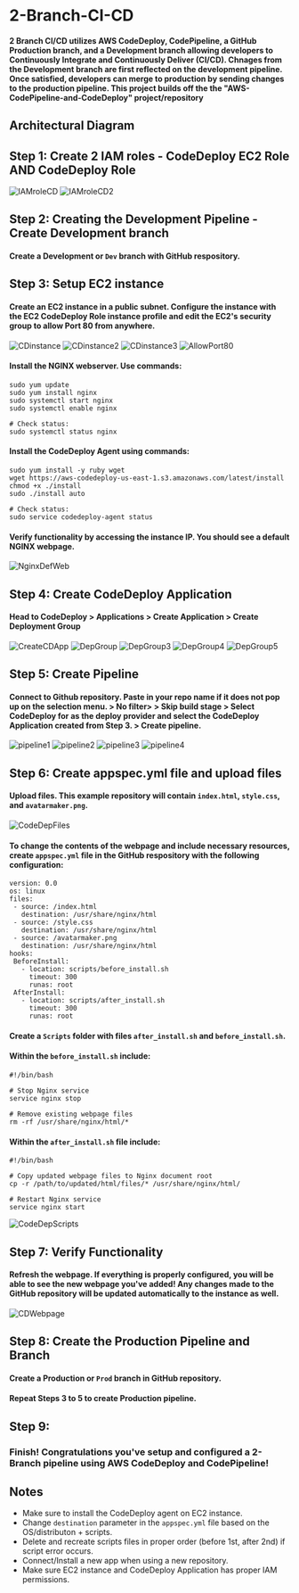 # 2-Branch-CI-CD
#### 2 Branch CI/CD utilizes AWS CodeDeploy, CodePipeline, a GitHub Production branch, and a Development branch allowing developers to Continuously Integrate and Continuously Deliver (CI/CD). Chnages from the Development branch are first reflected on the development pipeline. Once satisfied, developers can merge to production by sending changes to the production pipeline. This project builds off the the "AWS-CodePipeline-and-CodeDeploy" project/repository

## Architectural Diagram

## Step 1: Create 2 IAM roles - CodeDeploy EC2 Role AND CodeDeploy Role

![IAMroleCD](https://github.com/ericincloud/AWS-CodePipeline-and-CodeDeploy/assets/144301872/0545c0dc-a8d3-48cf-be96-af143eb6f705)
![IAMroleCD2](https://github.com/ericincloud/AWS-CodePipeline-and-CodeDeploy/assets/144301872/7c70a633-dc6f-43b2-90ad-9fa405143ab6)

## Step 2: Creating the Development Pipeline - Create Development branch
#### Create a Development or `Dev` branch with GitHub respository. 

## Step 3: Setup EC2 instance
#### Create an EC2 instance in a public subnet. Configure the instance with the EC2 CodeDeploy Role instance profile and edit the EC2's security group to allow Port 80 from anywhere. 

![CDinstance](https://github.com/ericincloud/AWS-CodePipeline-and-CodeDeploy/assets/144301872/881d5f16-2d0e-4c5d-8e57-bf9dc1e3eba0)
![CDinstance2](https://github.com/ericincloud/AWS-CodePipeline-and-CodeDeploy/assets/144301872/caf10c00-3e5a-4014-9e45-74cef05db630)
![CDinstance3](https://github.com/ericincloud/AWS-CodePipeline-and-CodeDeploy/assets/144301872/27e6e045-0e27-414a-838e-6f49e1b3db7a)
![AllowPort80](https://github.com/ericincloud/AWS-CodePipeline-and-CodeDeploy/assets/144301872/3b6fbf6c-6302-4d38-87a1-6e825cca92f1)


#### Install the NGINX webserver. Use commands: 

```
sudo yum update
sudo yum install nginx
sudo systemctl start nginx
sudo systemctl enable nginx

# Check status:
sudo systemctl status nginx
```

#### Install the CodeDeploy Agent using commands: 

```
sudo yum install -y ruby wget
wget https://aws-codedeploy-us-east-1.s3.amazonaws.com/latest/install
chmod +x ./install
sudo ./install auto

# Check status:
sudo service codedeploy-agent status
```

#### Verify functionality by accessing the instance IP. You should see a default NGINX webpage.
![NginxDefWeb](https://github.com/ericincloud/AWS-CodePipeline-and-CodeDeploy/assets/144301872/783fd999-85c2-47e7-9184-06be44924848)


## Step 4: Create CodeDeploy Application
#### Head to CodeDeploy > Applications > Create Application > Create Deployment Group

![CreateCDApp](https://github.com/ericincloud/AWS-CodePipeline-and-CodeDeploy/assets/144301872/c6a1d380-fdca-4dc1-88bc-00ea566cb355)
![DepGroup](https://github.com/ericincloud/AWS-CodePipeline-and-CodeDeploy/assets/144301872/baff1372-cf29-4314-a78d-9f0b8ba2ec8e)
![DepGroup3](https://github.com/ericincloud/AWS-CodePipeline-and-CodeDeploy/assets/144301872/d00f9851-5241-4ff7-a483-fe6015bbfb43)
![DepGroup4](https://github.com/ericincloud/AWS-CodePipeline-and-CodeDeploy/assets/144301872/8b97636c-a026-44df-a9a9-868ef438e075)
![DepGroup5](https://github.com/ericincloud/AWS-CodePipeline-and-CodeDeploy/assets/144301872/3b1d1f31-29fd-4d9c-8509-fce1f126b7c6)

## Step 5: Create Pipeline
#### Connect to Github repository. Paste in your repo name if it does not pop up on the selection menu. > No filter> > Skip build stage > Select CodeDeploy for as the deploy provider and select the CodeDeploy Application created from Step 3. > Create pipeline. 

![pipeline1](https://github.com/ericincloud/AWS-CodePipeline-and-CodeDeploy/assets/144301872/292393b2-901d-484e-a636-1d96b7825ad9)
![pipeline2](https://github.com/ericincloud/AWS-CodePipeline-and-CodeDeploy/assets/144301872/8434d621-edd6-401b-a007-272691f51d99)
![pipeline3](https://github.com/ericincloud/AWS-CodePipeline-and-CodeDeploy/assets/144301872/a4644488-6bb8-4131-9a2d-92d65fef847d)
![pipeline4](https://github.com/ericincloud/AWS-CodePipeline-and-CodeDeploy/assets/144301872/6d3a8e9d-9792-4dd4-b754-6d97e633e380)


## Step 6: Create appspec.yml file and upload files

#### Upload files. This example repository will contain `index.html`, `style.css`, and `avatarmaker.png`. 
![CodeDepFiles](https://github.com/ericincloud/AWS-CodePipeline-and-CodeDeploy/assets/144301872/a08ec26f-ff41-43ea-b190-bc08d8070292)


#### To change the contents of the webpage and include necessary resources, create `appspec.yml` file in the GitHub respository with the following configuration: 

 ```
version: 0.0
os: linux
files:
  - source: /index.html
    destination: /usr/share/nginx/html
  - source: /style.css
    destination: /usr/share/nginx/html
  - source: /avatarmaker.png
    destination: /usr/share/nginx/html
hooks:
  BeforeInstall:
    - location: scripts/before_install.sh
      timeout: 300
      runas: root
  AfterInstall:
    - location: scripts/after_install.sh
      timeout: 300 
      runas: root
 ```

#### Create a `Scripts` folder with files `after_install.sh` and `before_install.sh`. 

#### Within the `before_install.sh` include:

```
#!/bin/bash

# Stop Nginx service
service nginx stop

# Remove existing webpage files
rm -rf /usr/share/nginx/html/*
```

#### Within the `after_install.sh` file include:

```
#!/bin/bash

# Copy updated webpage files to Nginx document root
cp -r /path/to/updated/html/files/* /usr/share/nginx/html/

# Restart Nginx service
service nginx start
```

![CodeDepScripts](https://github.com/ericincloud/AWS-CodePipeline-and-CodeDeploy/assets/144301872/2d16997d-31bf-4f6b-8ceb-49b2180bcc81)

## Step 7: Verify Functionality
#### Refresh the webpage. If everything is properly configured, you will be able to see the new webpage you've added! Any changes made to the GitHub repository will be updated automatically to the instance as well.

![CDWebpage](https://github.com/ericincloud/AWS-CodePipeline-and-CodeDeploy/assets/144301872/f092eb00-c2cc-471b-ac93-9061bbe40e64)

## Step 8: Create the Production Pipeline and Branch
#### Create a Production or `Prod` branch in GitHub repository.

#### Repeat Steps 3 to 5 to create Production pipeline.

## Step 9: 
####

### Finish! Congratulations you've setup and configured a 2-Branch pipeline using AWS CodeDeploy and CodePipeline!

## Notes
* Make sure to install the CodeDeploy agent on EC2 instance.
* Change `destination` parameter in the `appspec.yml` file based on the OS/distributon + scripts.
* Delete and recreate scripts files in proper order (before 1st, after 2nd) if script error occurs.
* Connect/Install a new app when using a new repository.
* Make sure EC2 instance and CodeDeploy Application has proper IAM permissions.  




